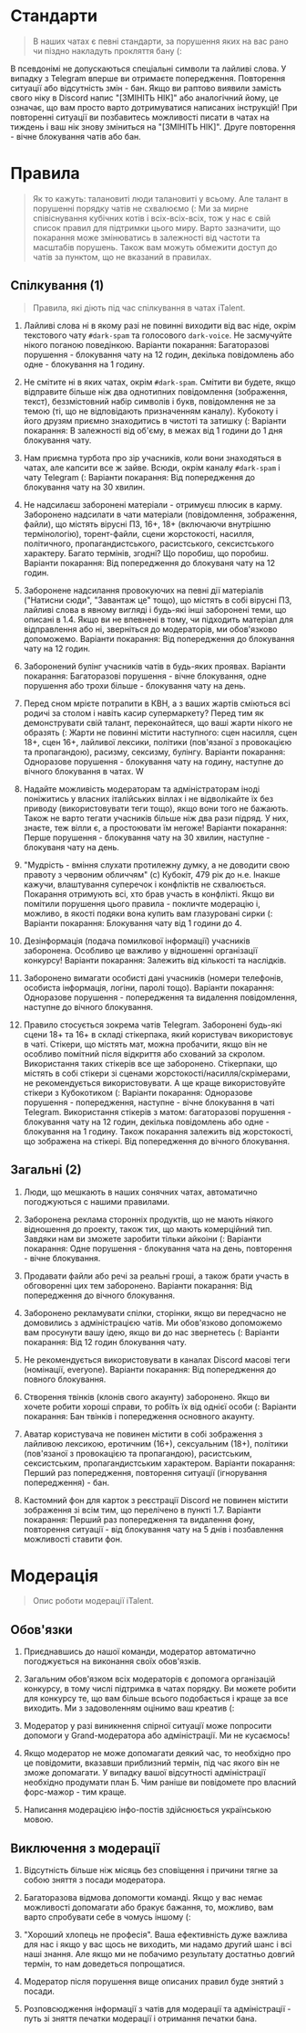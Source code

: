 # Стандарти

>В наших чатах є певні стандарти, за порушення яких на вас рано чи піздно накладуть прокляття бану (:

В псевдонімі не допускаються спеціальні символи та лайливі слова. У випадку з Telegram вперше ви отримаєте попередження. Повторення ситуації або відсутність 
змін - бан.
Якщо ви раптово виявили замість свого ніку в Discord напис "[ЗМІНІТЬ НІК]" або аналогічний йому, це означає, що вам просто варто дотримуватися написаних інструкцій!
При повторенні ситуації ви позбавитесь можливості писати в чатах на тиждень і ваш нік знову зміниться на "[ЗМІНІТЬ НІК]".
Друге повторення - вічне блокування чатів або бан.

# Правила

>Як то кажуть: талановиті люди талановиті у всьому. Але талант в порушенні порядку чатів не схвалюємо (:
Ми за мирне співіснування кубічних котів і всіх-всіх-всіх, тож у нас є свій список правил для підтримки цього миру.
Варто зазначити, що покарання може змінюватись в залежності від частоти та масштабів порушень.
Також вам можуть обмежити доступ до чатів за пунктом, що не вказаний в правилах. 

## Спілкування (1)

>Правила, які діють під час спілкування в чатах iTalent.

1. Лайливі слова ні в якому разі не повинні виходити від вас ніде, окрім текстового чату `#dark-spam` та голосового `dark-voice`. Не засмучуйте нікого поганою поведінкою.
	Варіанти покарання: Багаторазові порушення - блокування чату на 12 годин, декілька повідомлень або одне - блокування на 1 годину.

2. Не смітите ні в яких чатах, окрім `#dark-spam`. Смітити ви будете, якщо відправите більше ніж два однотипних повідомлення (зображення, текст), беззмістовний набір символів і букв, повідомлення
не за темою (ті, що не відповідають призначенням каналу). Кубокоту і його друзям приємно знаходитись в чистоті та затишку (:
	Варіанти покарання: В залежності від об'єму, в межах від 1 години до 1 дня блокування чату.

3. Нам приємна турбота про зір учасників, коли вони знаходяться в чатах, але капсити все ж зайве. Всюди, окрім каналу `#dark-spam` і чату Telegram (:
	Варіанти покарання: Від попередження до блокування чату на 30 хвилин.

4. Не надсилаєш заборонені матеріали - отримуєш плюсик в карму. Заборонено надсилати в чати матеріали (повідомлення, зображення, файли), що містять вірусні ПЗ, 16+, 18+ (включаючи внутрішню термінологію), торент-файли, сцени 
жорстокості, насилля, політичного, пропагандистського, расистського, сексистського характеру.
Багато термінів, згодні? Що поробиш, що поробиш.
	Варіанти покарання: Від попередження до блокуваня чату на 12 годин.

5. Заборонене надсилання провокуючих на певні дії матеріалів ("Натисни сюди", "Завантаж це" тощо), що містять в собі вірусні ПЗ, лайливі слова в явному вигляді і будь-які інші заборонені теми, що описані в 1.4.
Якщо ви не впевнені в тому, чи підходить матеріал для відправлення або ні, зверніться до модераторів, ми обов'язково допоможемо. 
	Варіанти покарання: Від попередження до блокування чату на 12 годин.

6. Заборонений булінг учасників чатів в будь-яких проявах.
	Варіанти покарання: Багаторазові порушення - вічне блокування, одне порушення або трохи більше - блокування чату на день.

7. Перед сном мрієте потрапити в КВН, а з ваших жартів сміються всі родичі за столом і навіть касир супермаркету?
Перед тим як демонструвати свій талант, переконайтеся, що ваші жарти нікого не образять (:
Жарти не повинні містити наступного: сцен насилля, сцен 18+, сцен 16+, лайливої лексики, політики (пов'язаної з провокацією
та пропагандою), расизму, сексизму, булінгу.
	Варіанти покарання: Одноразове порушення - блокування чату на годину, наступне до вічного блокування в чатах.
W
8. Надайте можливість модераторам та адміністраторам іноді поніжитись у власних італійських віллах і не відволікайте їх без приводу (використовувати теги тощо), якщо вони того не бажають.
Також не варто тегати учасників більше ніж два рази підряд. У них, знаєте, теж вілли є, а простоювати їм негоже!
	Варіанти покарання: Перше порушення - блокування чату на 30 хвилин, наступне - блокуваня чату на день.

9. "Мудрість - вміння слухати протилежну думку, а не доводити свою правоту з червоним обличчям" (с) Кубокіт, 479 рік до н.е.
Інакше кажучи, влаштування суперечок і конфліктів не схвалюється. Покарання отримують всі, хто брав участь в конфлікті.
Якщо ви помітили порушення цього правила - покличте модерацію і, можливо, в якості подяки вона купить вам глазуровані сирки (:
	Варіанти покарання: Блокування чату від 1 години до 4.

10. Дезінформація (подача помилкової інформації) учасників заборонена. Особливо це важливо у відношенні організації конкурсу!
	Варіанти покарання: Залежить від кількості та наслідків.

11. Заборонено вимагати особисті дані учасників (номери телефонів, особиста інформація, логіни, паролі тощо).
	Варіанти покарання: Одноразове порушення - попередження та видалення повідомлення, наступне до вічного блокування.

12. Правило стосується зокрема чатів Telegram.
Заборонені будь-які сцени 18+ та 16+ в складі стікерпака, який користувач використовує в чаті.
Стікери, що містять мат, можна пробачити, якщо він не особливо помітний після відкриття або схований за скролом. Використання таких стікерів все ще заборонено.
Стікерпаки, що містять в собі стікери зі сценами жорстокості/насилля/скрімерами, не рекомендується використовувати.
А ще краще використовуйте стікери з Кубокотиком (:
	Варіанти покарання: Одноразове порушення - попередження, наступне - вічне блокування в чаті Telegram.
	Використання стікерів з матом: багаторазові порушення - блокування чату на 12 годин, декілька повідомлень або одне - блокування на 1 годину.
	Також покарання залежить від жорстокості, що зображена на стікері. Від попередження до вічного блокування.

## Загальні (2)

1. Люди, що мешкають в наших сонячних чатах, автоматично погоджуються с нашими правилами.

2. Заборонена реклама сторонніх продуктів, що не мають ніякого відношення до проекту, також тих, що мають комерційний тип. Завдяки нам ви зможете
заробити тільки айкоіни (:
	Варіанти покарання: Одне порушення - блокування чата на день, повторення - вічне блокування.

3. Продавати файли або речі за реальні гроші, а також брати участь в обговоренні цих тем заборонено.
	Варіанти покарання: Від попередження до вічного блокування.

4. Заборонено рекламувати спілки, сторінки, якщо ви передчасно не домовились з адміністрацією чатів. Ми обов'язково допоможемо вам
просунути вашу ідею, якщо ви до нас звернетесь (:
	Варіанти покарання: Від 12 годин блокування чату.

5. Не рекомендується використовувати в каналах Discord масові теги (номінації, everyone).
	Варіанти покарання: Від попередження до повного блокування.

6. Створення твінків (клонів свого акаунту) заборонено. Якщо ви хочете робити хороші справи, то робіть їх від однієї особи (:
	Варіанти покарання: Бан твінків і попередження основного акаунту.

7. Аватар користувача не повинен містити в собі зображення з лайливою лексикою, еротичним (16+), сексуальним (18+), політики (пов'язаної з провокацією
та пропагандою), расистським, сексистським, пропагандистським характером.
	Варіанти покарання: Перший раз попередження, повторення ситуації (ігнорування попередження) - бан.

8. Кастомний фон для карток з реєстрації Discord не повинен містити зображення зі всім тим, що перелічено в пункті 1.7.
	Варіанти покарання: Перший раз попередження та видалення фону, повторення ситуації - від блокування чату на 5 днів і позбавлення можливості ставити фон.

# Модерація

>Опис роботи модерації iTalent.
## Обов'язки

1. Приєднавшись до нашої команди, модератор автоматично погоджується на виконання своїх обов'язків.

2. Загальним обов'язком всіх модераторів є допомога організацій конкурсу, в тому числі підтримка в чатах порядку.
Ви можете робити для конкурсу те, що вам більше всього подобається і краще за все виходить. Ми з задоволенням оцінимо ваш креатив (:

3. Модератор у разі виникнення спірної ситуації може попросити допомоги у Grand-модератора або адміністрації. Ми не кусаємось!

4. Якщо модератор не може допомагати деякий час, то необхідно про це повідомити, вказавши приблизний термін, під час якого він не зможе допомагати.
У випадку вашої відсутності адміністрації необхідно продумати план Б. Чим раніше ви повідомете про власний форс-мажор - тим краще.

5. Написання модерацією інфо-постів здійснюється українською мовою.

## Виключення з модерації

1. Відсутність більше ніж місяць без сповіщення і причини тягне за собою зняття з посади модератора.

2. Багаторазова відмова допомогти команді. Якщо у вас немає можливості допомагати або бракує бажання, то, можливо, вам варто
спробувати себе в чомусь іншому (:

3. "Хороший хлопець не професія". Ваша ефективність дуже важлива для нас і якщо у вас щось не виходить, ми надамо другий шанс і всі наші знання.
Але якщо ми не побачимо результату достатньо довгий термін, то нам доведеться попрощатися.

3. Модератор після порушення вище описаних правил буде знятий з посади.

4. Розповсюдження інформації з чатів для модерації та адміністрації - путь зі зняття печатки модерації і отримання печатки бана.
